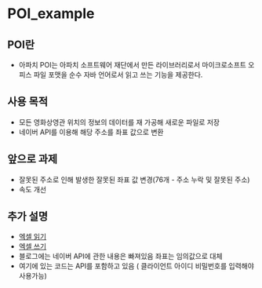 # POI_example

## POI란
- 아파치 POI는 아파치 소프트웨어 재단에서 만든 라이브러리로서 마이크로소프트 오피스 파일 포맷을 순수 자바 언어로서 읽고 쓰는 기능을 제공한다. 

## 사용 목적
- 모든 영화상영관 위치의 정보의 데이터를 재 가공해 새로운 파일로 저장
- 네이버 API를 이용해 해당 주소를 좌표 값으로 변환

## 앞으로 과제
- 잘못된 주소로 인해 발생한 잘못된 좌표 값 변경(76개 - 주소 누락 및 잘못된 주소)
- 속도 개선

## 추가 설명
- [엑셀 읽기](http://nackwon.tistory.com/118?category=797299)
- [엑셀 쓰기](http://nackwon.tistory.com/119?category=797299)
- 블로그에는 네이버 API에 관한 내용은 빠져있음 좌표는 임의값으로 대체
- 여기에 있는 코드는 API를 포함하고 있음 ( 클라이언트 아이디 비밀번호를 입력해야 사용가능)
